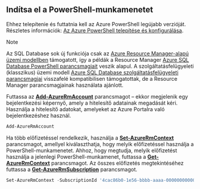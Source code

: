 
## <a name="start-your-powershell-session"></a>Indítsa el a PowerShell-munkamenetet
Ehhez telepítenie és futtatnia kell az Azure PowerShell legújabb verzióját. Részletes információk: [Az Azure PowerShell telepítése és konfigurálása](/powershell/azureps-cmdlets-docs).

> [!NOTE]
> Az SQL Database sok új funkciója csak az [Azure Resource Manager-alapú üzemi modellben](../articles/azure-resource-manager/resource-group-overview.md) támogatott, így a példák a Resource Manager [Azure SQL Database PowerShell parancsmagjait](https://msdn.microsoft.com/library/azure/mt574084\(v=azure.300\).aspx) veszik alapul. A szolgáltatásfelügyeleti (klasszikus) üzemi modell [Azure SQL Database szolgáltatásfelügyeleti parancsmagjai](https://msdn.microsoft.com/library/azure/dn546723\(v=azure.300\).aspx) visszafelé kompatibilisen támogatottak, de a Resource Manager parancsmagjainak használata ajánlott.
> 
> 

Futtassa az [**Add-AzureRmAccount**](https://msdn.microsoft.com/library/azure/mt619267\(v=azure.300\).aspx) parancsmagot – ekkor megjelenik egy bejelentkezési képernyő, amely a hitelesítő adatainak megadását kéri. Használja a hitelesítő adatokat, amelyeket az Azure Portalra való bejelentkezéshez használ.

```PowerShell
Add-AzureRmAccount
```

Ha több előfizetéssel rendelkezik, használja a [**Set-AzureRmContext**](https://msdn.microsoft.com/library/azure/mt619263\(v=azure.300\).aspx) parancsmagot, amellyel kiválaszthatja, hogy melyik előfizetéssel használja a PowerShell-munkamenetet. Ahhoz, hogy megtudja, melyik előfizetést használja a jelenlegi PowerShell-munkamenet, futtassa a [**Get-AzureRmContext**](https://msdn.microsoft.com/library/azure/mt619265\(v=azure.300\).aspx) parancsmagot. Az összes előfizetés megtekintéséhez futtassa a [**Get-AzureRmSubscription**](https://msdn.microsoft.com/library/azure/mt619284\(v=azure.300\).aspx) parancsmagot.

```PowerShell
Set-AzureRmContext -SubscriptionId '4cac86b0-1e56-bbbb-aaaa-000000000000'
```
